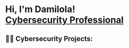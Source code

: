 <h1>Hi, I'm Damilola! <br/><a href="https://github.com/joshmadakor1"> <a href="https://www.linkedin.com/in/aibinuoladamilola/">Cybersecurity Professional</a> <a </a></h1>

<h2>👨‍💻 Cybersecurity Projects:</h2>

